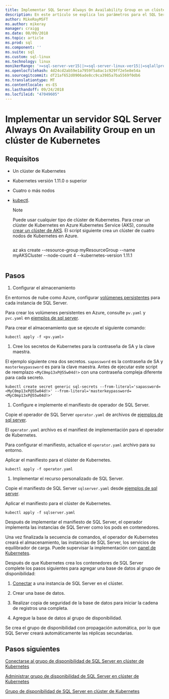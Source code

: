 ```yaml
---
title: Implementar SQL Server Always On Availability Group en un clúster de Kubernetes
description: En este artículo se explica los parámetros para el SQL Server Kubernetes Always On grupo operador globales requisitos de disponibilidad
author: MikeRayMSFT
ms.author: mikeray
manager: craigg
ms.date: 08/09/2018
ms.topic: article
ms.prod: sql
ms.component: ''
ms.suite: sql
ms.custom: sql-linux
ms.technology: linux
monikerRange: '>=sql-server-ver15||>=sql-server-linux-ver15||=sqlallproducts-allversions'
ms.openlocfilehash: 4d24cd2ab59e1a7959f5a8ac1c929ff2e5e8e54a
ms.sourcegitcommit: df21af652d0906ade8cc9ca3985a7ba5569f0db6
ms.translationtype: MT
ms.contentlocale: es-ES
ms.lasthandoff: 09/24/2018
ms.locfileid: "47049605"
---
```

# <a name="deploy-a-sql-server-always-on-availability-group-on-kubernetes-cluster"></a>Implementar un servidor SQL Server Always On Availability Group en un clúster de Kubernetes

## <a name="requirements"></a>Requisitos

- Un clúster de Kubernetes
- Kubernetes versión 1.11.0 o superior
- Cuatro o más nodos
- [kubectl](http://kubernetes.io/docs/tasks/tools/install-kubectl/).

  >[!NOTE]
  >Puede usar cualquier tipo de clúster de Kubernetes. Para crear un clúster de Kubernetes en Azure Kubernetes Service (AKS), consulte [crear un clúster de AKS](http://docs.microsoft.com/azure/aks/create-cluster.md).
  > El script siguiente crea un clúster de cuatro nodos de Kubernetes en Azure.
  >```azure-cli
  az aks create --resource-group myResourceGroup --name myAKSCluster --node-count 4 --kubernetes-version 1.11.1
  >```

## <a name="steps"></a>Pasos

1. Configurar el almacenamiento

  En entornos de nube como Azure, configurar [volúmenes persistentes](http://kubernetes.io/docs/concepts/storage/persistent-volumes/) para cada instancia de SQL Server.

  Para crear los volúmenes persistentes en Azure, consulte `pv.yaml` y `pvc.yaml` en [ejemplos de sql server](https://github.com/Microsoft/sql-server-samples/tree/master/samples/features/high%20availability/Kubernetes/sample-deployment-script/templates).

  Para crear el almacenamiento que se ejecute el siguiente comando:

  ```azurecli
  kubectl apply -f <pv.yaml>
  ```

1. Cree los secretos de Kubernetes para la contraseña de SA y la clave maestra.

  El ejemplo siguiente crea dos secretos. `sapassword` es la contraseña de SA y `masterkeypassword` es para la clave maestra. Antes de ejecutar este script de reemplazo `<MyC0mp13xP@55w04d!>` con una contraseña compleja diferente para cada secreto.

   ```azurecli
   kubectl create secret generic sql-secrets --from-literal='sapassword=<MyC0mp13xP@55w04d!>' --from-literal='masterkeypassword=<MyC0mp13xP@55w04d!>'
   ```

1. Configure e implemente el manifiesto de operador de SQL Server.

  Copie el operador de SQL Server `operator.yaml` de archivos de [ejemplos de sql server](https://github.com/Microsoft/sql-server-samples/tree/master/samples/features/high%20availability/Kubernetes/sample-manifest-files).

  El `operator.yaml` archivo es el manifiest de implementación para el operador de Kubernetes.

  Para configurar el manifiesto, actualice el `operator.yaml` archivo para su entorno.

  Aplicar el manifiesto para el clúster de Kubernetes.

  ```azurecli
  kubectl apply -f operator.yaml
  ```

1. Implementar el recurso personalizado de SQL Server.

  Copie el manifiesto de SQL Server `sqlserver.yaml` desde [ejemplos de sql server](https://github.com/Microsoft/sql-server-samples/tree/master/samples/features/high%20availability/Kubernetes/sample-manifest-files).

  Aplicar el manifiesto para el clúster de Kubernetes.

  ```azurecli
  kubectl apply -f sqlserver.yaml
  ```

Después de implementar el manifiesto de SQL Server, el operador implementa las instancias de SQL Server como los pods en contenedores.

Una vez finalizada la secuencia de comandos, el operador de Kubernetes creará el almacenamiento, las instancias de SQL Server, los servicios de equilibrador de carga. Puede supervisar la implementación con [panel de Kubernetes](http://docs.microsoft.com/azure/aks/kubernetes-dashboard).

Después de que Kubernetes crea los contenedores de SQL Server complete los pasos siguientes para agregar una base de datos al grupo de disponibilidad:

1. [Conectar](sql-server-linux-kubernetes-connect.md) a una instancia de SQL Server en el clúster.

1. Crear una base de datos.

1. Realizar copia de seguridad de la base de datos para iniciar la cadena de registros una completa.

1. Agregue la base de datos al grupo de disponibilidad.

Se crea el grupo de disponibilidad con propagación automática, por lo que SQL Server creará automáticamente las réplicas secundarias.

## <a name="next-steps"></a>Pasos siguientes

[Conectarse al grupo de disponibilidad de SQL Server en clúster de Kubernetes](sql-server-linux-kubernetes-connect.md)

[Administrar grupo de disponibilidad de SQL Server en clúster de Kubernetes](sql-server-linux-kubernetes-manage.md)

[Grupo de disponibilidad de SQL Server en clúster de Kubernetes](sql-server-ag-kubernetes.md)